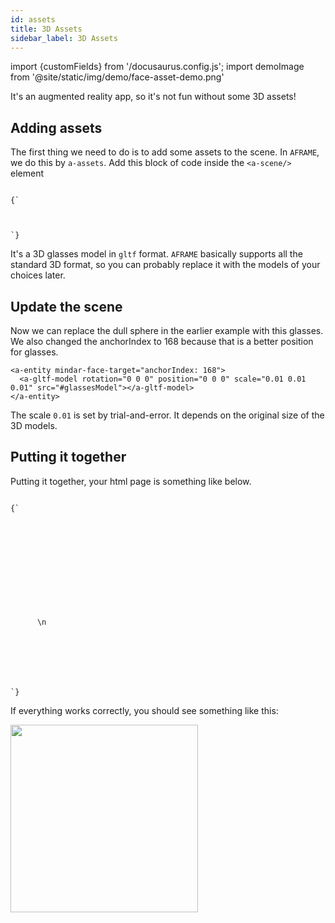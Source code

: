```yaml
---
id: assets 
title: 3D Assets 
sidebar_label: 3D Assets 
---
```


import {customFields} from '/docusaurus.config.js';
import demoImage from '@site/static/img/demo/face-asset-demo.png'

It's an augmented reality app, so it's not fun without some 3D assets!

## Adding assets
The first thing we need to do is to add some assets to the scene. In `AFRAME`, we do this by `a-assets`. Add this block of code inside the `<a-scene/>` element

<code>
{`
<a-assets>
  <a-asset-item id="glassesModel" src="https://cdn.jsdelivr.net/gh/hiukim/mind-ar-js@${customFields.libVersion}/examples/image-tracking/assets/glasses/scene.gltf"></a-asset-item>
</a-assets>
`}
</code>

It's a 3D glasses model in `gltf` format. `AFRAME` basically supports all the standard 3D format, so you can probably replace it with the models of your choices later. 

## Update the scene
Now we can replace the dull sphere in the earlier example with this glasses. We also changed the anchorIndex to 168 because that is a better position for glasses.

```
<a-entity mindar-face-target="anchorIndex: 168">
  <a-gltf-model rotation="0 0 0" position="0 0 0" scale="0.01 0.01 0.01" src="#glassesModel"></a-gltf-model>
</a-entity>
```

The scale `0.01` is set by trial-and-error. It depends on the original size of the 3D models.

## Putting it together

Putting it together, your html page is something like below.

<code>
{`
<html>
  <head>
    <meta name="viewport" content="width=device-width, initial-scale=1" />
    <script src="https://cdn.jsdelivr.net/gh/hiukim/mind-ar-js@${customFields.libVersion}/dist/mindar-face.prod.js"></script>
    <script src="https://aframe.io/releases/1.2.0/aframe.min.js"></script>
    <script src="https://cdn.jsdelivr.net/gh/hiukim/mind-ar-js@${customFields.libVersion}/dist/mindar-face-aframe.prod.js"></script>
  </head>

  <body>
    <a-scene mindar-face embedded color-space="sRGB" renderer="colorManagement: true, physicallyCorrectLights" vr-mode-ui="enabled: false" device-orientation-permission-ui="enabled: false">
      <a-assets>
	<a-asset-item id="glassesModel" src="https://cdn.jsdelivr.net/gh/hiukim/mind-ar-js@${customFields.libVersion}/examples/image-tracking/assets/glasses/scene.gltf"></a-asset-item>
      </a-assets>\n
      <a-camera active="false" position="0 0 0"></a-camera>
      <a-entity mindar-face-target="anchorIndex: 168">
	<a-gltf-model rotation="0 0 0" position="0 0 0" scale="0.01 0.01 0.01" src="#glassesModel"></a-gltf-model>
      </a-entity>
    </a-scene>
  </body>
</html>
`}
</code>

If everything works correctly, you should see something like this:

<img src={demoImage} width="300" />
